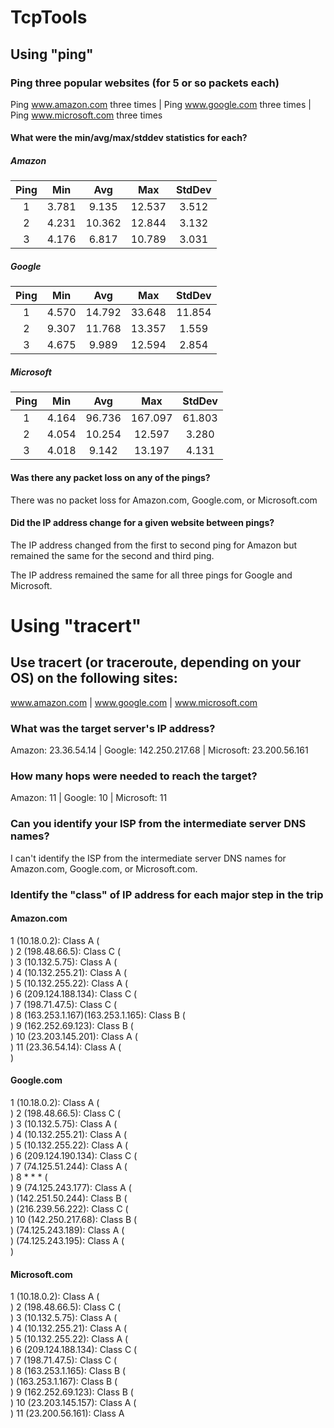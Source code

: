 # TcpTools

## Using "ping" 
### Ping three popular websites (for 5 or so packets each)

  Ping www.amazon.com three times | Ping www.google.com  three times | Ping www.microsoft.com three times

#### What were the min/avg/max/stddev statistics for each?

##### Amazon

  | Ping     | Min      | Avg      | Max     | StdDev  |
  | :----:   | :----:   |  :----:  | :----:  | :----:  |
  | 1        | 3.781    | 9.135    | 12.537  | 3.512   |
  | 2        | 4.231    | 10.362   | 12.844  | 3.132   |
  | 3        | 4.176    | 6.817    | 10.789  | 3.031   |

##### Google

  | Ping     | Min      | Avg      | Max     | StdDev  |
  | :----:   | :----:   |  :----:  | :----:  | :----:  |
  | 1        | 4.570    | 14.792   | 33.648  | 11.854  |
  | 2        | 9.307    | 11.768   | 13.357  | 1.559   |
  | 3        | 4.675    | 9.989    | 12.594  | 2.854   |

##### Microsoft

  | Ping     | Min      | Avg      | Max     | StdDev  |
  | :----:   | :----:   |  :----:  | :----:  | :----:  |
  | 1        | 4.164    | 96.736   | 167.097 | 61.803  |
  | 2        | 4.054    | 10.254   | 12.597  | 3.280   |
  | 3        | 4.018    | 9.142    | 13.197  | 4.131   |

#### Was there any packet loss on any of the pings?

  There was no packet loss for Amazon.com, Google.com, or Microsoft.com


#### Did the IP address change for a given website between pings?

  The IP address changed from the first to second ping for Amazon but 
  remained the same for the second and third ping.

  The IP address remained the same for all three pings for Google and Microsoft.
  
  
# Using "tracert" 
## Use tracert (or traceroute, depending on your OS) on the following sites:
www.amazon.com | www.google.com | www.microsoft.com


### What was the target server's IP address?

Amazon: 23.36.54.14 | Google: 142.250.217.68 | Microsoft: 23.200.56.161

### How many hops were needed to reach the target?

Amazon: 11 | Google: 10 | Microsoft: 11

### Can you identify your ISP from the intermediate server DNS names?

I can't identify the ISP from the intermediate server DNS names for 
Amazon.com, Google.com, or Microsoft.com.


### Identify the "class" of IP address for each major step in the trip

#### Amazon.com

1 (10.18.0.2): Class A ( <br> )
2 (198.48.66.5): Class C ( <br> )
3 (10.132.5.75): Class A ( <br> )
4 (10.132.255.21): Class A ( <br> )
5 (10.132.255.22): Class A ( <br> )
6 (209.124.188.134): Class C ( <br> )
7 (198.71.47.5): Class C ( <br> )
8 (163.253.1.167)(163.253.1.165): Class B ( <br> )
9 (162.252.69.123): Class B ( <br> )
10 (23.203.145.201): Class A ( <br> )
11 (23.36.54.14): Class A ( <br> )

#### Google.com

1 (10.18.0.2): Class A ( <br> )
2 (198.48.66.5): Class C ( <br> )
3 (10.132.5.75): Class A ( <br> )
4 (10.132.255.21): Class A ( <br> )
5 (10.132.255.22): Class A ( <br> )
6 (209.124.190.134): Class C ( <br> )
7 (74.125.51.244): Class A ( <br> )
8 * * * ( <br> )
9 (74.125.243.177): Class A ( <br> )
  (142.251.50.244): Class B ( <br> )
  (216.239.56.222): Class C ( <br> )
10 (142.250.217.68): Class B ( <br> )
   (74.125.243.189): Class A ( <br> )
   (74.125.243.195): Class A ( <br> )
   
#### Microsoft.com

1 (10.18.0.2): Class A ( <br> )
2 (198.48.66.5): Class C ( <br> )
3 (10.132.5.75): Class A ( <br> )
4 (10.132.255.21): Class A ( <br> )
5 (10.132.255.22): Class A ( <br> )
6 (209.124.188.134): Class C ( <br> )
7 (198.71.47.5): Class C ( <br> )
8 (163.253.1.165): Class B ( <br> )
  (163.253.1.167): Class B ( <br> )
9 (162.252.69.123): Class B ( <br> )
10 (23.203.145.157): Class A ( <br> )
11 (23.200.56.161): Class A


